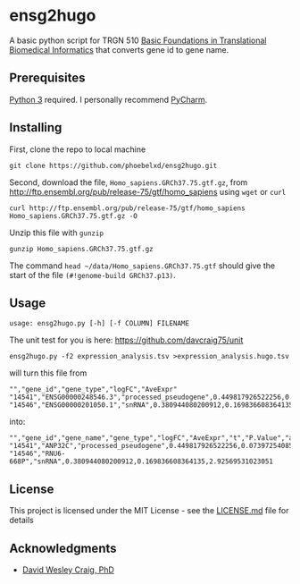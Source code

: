# ensg2hugo

A basic python script for TRGN 510 [Basic Foundations in Translational Biomedical Informatics](https://www.bioinform.io/site/) that converts gene id to gene name.

## Prerequisites

[Python 3](https://www.python.org/download/releases/3.0/) required. I personally recommend [PyCharm](https://www.jetbrains.com/pycharm/).



## Installing

First, clone the repo to local machine
``` 
git clone https://github.com/phoebelxd/ensg2hugo.git
``` 
Second, download the file, `Homo_sapiens.GRCh37.75.gtf.gz`, from http://ftp.ensembl.org/pub/release-75/gtf/homo_sapiens using `wget` or `curl` 
``` 
curl http://ftp.ensembl.org/pub/release-75/gtf/homo_sapiens Homo_sapiens.GRCh37.75.gtf.gz -O
```
Unzip this file with `gunzip`
```
gunzip Homo_sapiens.GRCh37.75.gtf.gz
```

The command `head ~/data/Homo_sapiens.GRCh37.75.gtf` should give the start of the file `(#!genome-build GRCh37.p13)`.


## Usage
```
usage: ensg2hugo.py [-h] [-f COLUMN] FILENAME
```
The unit test for you is here: https://github.com/davcraig75/unit

```
ensg2hugo.py -f2 expression_analysis.tsv >expression_analysis.hugo.tsv
```
will turn this file from

```
"","gene_id","gene_type","logFC","AveExpr"
"14541","ENSG00000248546.3","processed_pseudogene",0.449817926522256,0.0739725408539951
"14546","ENSG00000201050.1","snRNA",0.380944080200912,0.169836608364135
```
into:
```
"","gene_id","gene_name","gene_type","logFC","AveExpr","t","P.Value","adj.P.Val"
"14541","ANP32C","processed_pseudogene",0.449817926522256,0.0739725408539951
"14546","RNU6-668P","snRNA",0.380944080200912,0.169836608364135,2.92569531023051
```



## License

This project is licensed under the MIT License - see the [LICENSE.md](LICENSE.md) file for details

## Acknowledgments

* [David Wesley Craig, PhD](https://keck.usc.edu/faculty-search/david-wesley-craig/)


